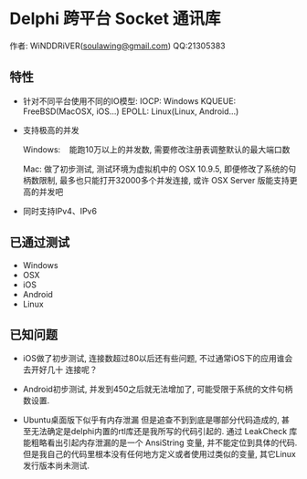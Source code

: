 # Delphi 跨平台 Socket 通讯库

作者: WiNDDRiVER(soulawing@gmail.com) QQ:21305383

## 特性

- 针对不同平台使用不同的IO模型:
  IOCP:   Windows
  KQUEUE: FreeBSD(MacOSX, iOS...)
  EPOLL:  Linux(Linux, Android...)

- 支持极高的并发

  Windows:
    能跑10万以上的并发数, 需要修改注册表调整默认的最大端口数

  Mac:
    做了初步测试, 测试环境为虚拟机中的 OSX 10.9.5, 即便修改了系统的句柄数限制,
    最多也只能打开32000多个并发连接, 或许 OSX Server 版能支持更高的并发吧

- 同时支持IPv4、IPv6

## 已通过测试
- Windows
- OSX
- iOS
- Android
- Linux

## 已知问题
- iOS做了初步测试, 连接数超过80以后还有些问题, 不过通常iOS下的应用谁会去开好几十
  连接呢？

- Android初步测试, 并发到450之后就无法增加了, 可能受限于系统的文件句柄数设置.

- Ubuntu桌面版下似乎有内存泄漏
  但是追查不到到底是哪部分代码造成的,
  甚至无法确定是delphi内置的rtl库还是我所写的代码引起的.
  通过 LeakCheck 库能粗略看出引起内存泄漏的是一个 AnsiString 变量,
  并不能定位到具体的代码.
  但是我自己的代码里根本没有任何地方定义或者使用过类似的变量,
  其它Linux发行版本尚未测试.

